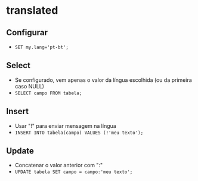 # translated

## Configurar

* `SET my.lang='pt-bt';`

## Select

* Se configurado, vem apenas o valor da língua escolhida (ou da primeira caso NULL)
* `SELECT campo FROM tabela;`

## Insert

* Usar "!" para enviar mensagem na língua
* `INSERT INTO tabela(campo) VALUES (!'meu texto');`

## Update

* Concatenar o valor anterior com ":"
* `UPDATE tabela SET campo = campo:'meu texto';`
